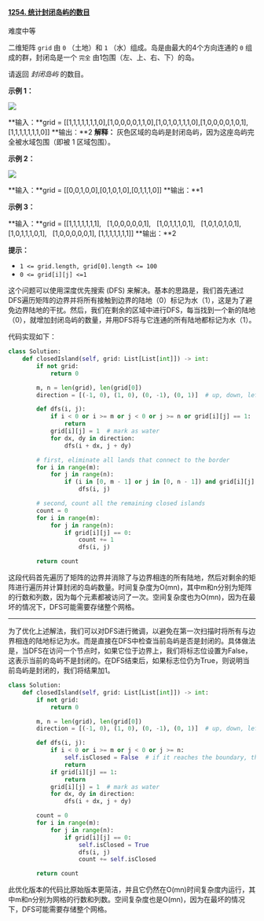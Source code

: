 #### [1254. 统计封闭岛屿的数目](https://leetcode.cn/problems/number-of-closed-islands/)

难度中等

二维矩阵 `grid` 由 `0` （土地）和 `1` （水）组成。岛是由最大的4个方向连通的 `0` 组成的群，封闭岛是一个 `完全` 由1包围（左、上、右、下）的岛。

请返回 *封闭岛屿* 的数目。

**示例 1：**

![](https://assets.leetcode.com/uploads/2019/10/31/sample_3_1610.png)

**输入：**grid = [[1,1,1,1,1,1,1,0],[1,0,0,0,0,1,1,0],[1,0,1,0,1,1,1,0],[1,0,0,0,0,1,0,1],[1,1,1,1,1,1,1,0]]
**输出：**2
**解释：**
灰色区域的岛屿是封闭岛屿，因为这座岛屿完全被水域包围（即被 1 区域包围）。

**示例 2：**

![](https://assets.leetcode-cn.com/aliyun-lc-upload/uploads/2019/11/07/sample_4_1610.png)

**输入：**grid = [[0,0,1,0,0],[0,1,0,1,0],[0,1,1,1,0]]
**输出：**1

**示例 3：**

**输入：**grid = [[1,1,1,1,1,1,1],
  [1,0,0,0,0,0,1],
  [1,0,1,1,1,0,1],
  [1,0,1,0,1,0,1],
  [1,0,1,1,1,0,1],
  [1,0,0,0,0,0,1],
 [1,1,1,1,1,1,1]]
**输出：**2

**提示：**

- `1 <= grid.length, grid[0].length <= 100`
- `0 <= grid[i][j] <=1`

这个问题可以使用深度优先搜索 (DFS) 来解决。基本的思路是，我们首先通过DFS遍历矩阵的边界并将所有接触到边界的陆地（0）标记为水（1），这是为了避免边界陆地的干扰。然后，我们在剩余的区域中进行DFS，每当找到一个新的陆地（0），就增加封闭岛屿的数量，并用DFS将与它连通的所有陆地都标记为水（1）。

代码实现如下：

```python
class Solution:
    def closedIsland(self, grid: List[List[int]]) -> int:
        if not grid:
            return 0

        m, n = len(grid), len(grid[0])
        direction = [(-1, 0), (1, 0), (0, -1), (0, 1)]  # up, down, left, right

        def dfs(i, j):
            if i < 0 or i >= m or j < 0 or j >= n or grid[i][j] == 1:
                return
            grid[i][j] = 1  # mark as water
            for dx, dy in direction:
                dfs(i + dx, j + dy)

        # first, eliminate all lands that connect to the border
        for i in range(m):
            for j in range(n):
                if (i in [0, m - 1] or j in [0, n - 1]) and grid[i][j] == 0:
                    dfs(i, j)

        # second, count all the remaining closed islands
        count = 0
        for i in range(m):
            for j in range(n):
                if grid[i][j] == 0:
                    count += 1
                    dfs(i, j)

        return count
```

这段代码首先遍历了矩阵的边界并消除了与边界相连的所有陆地，然后对剩余的矩阵进行遍历并计算封闭的岛屿数量。时间复杂度为O(mn)，其中m和n分别为矩阵的行数和列数，因为每个元素都被访问了一次。空间复杂度也为O(mn)，因为在最坏的情况下，DFS可能需要存储整个网格。

---

为了优化上述解法，我们可以对DFS进行微调，以避免在第一次扫描时将所有与边界相连的陆地标记为水。而是直接在DFS中检查当前岛屿是否是封闭的。具体做法是，当DFS在访问一个节点时，如果它位于边界上，我们将标志位设置为False，这表示当前的岛屿不是封闭的。在DFS结束后，如果标志位仍为True，则说明当前岛屿是封闭的，我们将结果加1。

```python
class Solution:
    def closedIsland(self, grid: List[List[int]]) -> int:
        if not grid:
            return 0

        m, n = len(grid), len(grid[0])
        direction = [(-1, 0), (1, 0), (0, -1), (0, 1)]  # up, down, left, right

        def dfs(i, j):
            if i < 0 or i >= m or j < 0 or j >= n:
                self.isClosed = False  # if it reaches the boundary, then it's not closed
                return
            if grid[i][j] == 1:
                return
            grid[i][j] = 1  # mark as water
            for dx, dy in direction:
                dfs(i + dx, j + dy)

        count = 0
        for i in range(m):
            for j in range(n):
                if grid[i][j] == 0:
                    self.isClosed = True
                    dfs(i, j)
                    count += self.isClosed

        return count
```

此优化版本的代码比原始版本更简洁，并且它仍然在O(mn)时间复杂度内运行，其中m和n分别为网格的行数和列数。空间复杂度也是O(mn)，因为在最坏的情况下，DFS可能需要存储整个网格。